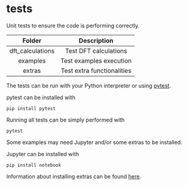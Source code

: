 <!--
SPDX-FileCopyrightText: 2021 The eminus developers
SPDX-License-Identifier: Apache-2.0
-->
# tests

Unit tests to ensure the code is performing correctly.

| Folder           | Description |
| :--------------: | :---------: |
| dft_calculations | Test DFT calculations |
| examples         | Test examples execution |
| extras           | Test extra functionalities |

The tests can be run with your Python interpreter or using [pytest](https://docs.pytest.org).

pytest can be installed with

```terminal
pip install pytest
```

Running all tests can be simply performed with

```terminal
pytest
```

Some examples may need Jupyter and/or some extras to be installed.

Jupyter can be installed with

```terminal
pip install notebook
```

Information about installing extras can be found [here](https://wangenau.gitlab.io/eminus/_autosummary/eminus.extras.html#module-eminus.extras).
